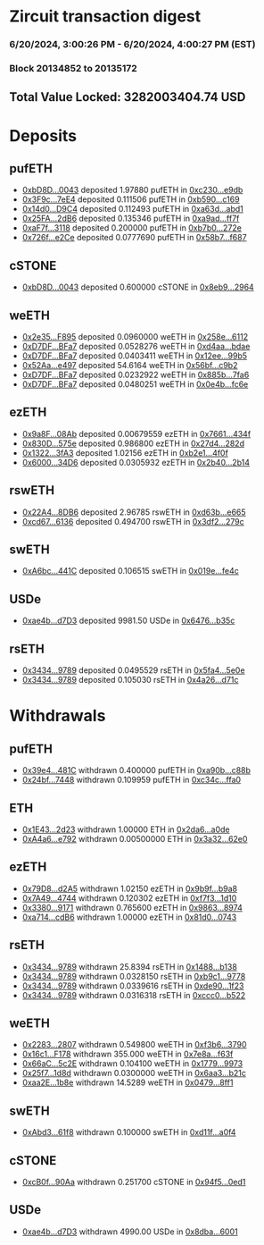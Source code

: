 # Zircuit transaction digest
### 6/20/2024, 3:00:26 PM - 6/20/2024, 4:00:27 PM (EST)
### Block 20134852 to 20135172

## Total Value Locked: 3282003404.74 USD

# Deposits
## pufETH
- [0xbD8D...0043](https://etherscan.io/address/0xbD8DfE5C2785322e6C793eF2AF70ca438DEC0043) deposited 1.97880 pufETH in [0xc230...e9db](https://etherscan.io/tx/0xbD8DfE5C2785322e6C793eF2AF70ca438DEC0043)
- [0x3F9c...7eE4](https://etherscan.io/address/0x3F9c379fc76cc172404511f84bF882Bb52007eE4) deposited 0.111506 pufETH in [0xb590...c169](https://etherscan.io/tx/0x3F9c379fc76cc172404511f84bF882Bb52007eE4)
- [0x14d0...D9C4](https://etherscan.io/address/0x14d0AF4AbFDc1df2Be4Bd63Fb07B4AC82b72D9C4) deposited 0.112493 pufETH in [0xa63d...abd1](https://etherscan.io/tx/0x14d0AF4AbFDc1df2Be4Bd63Fb07B4AC82b72D9C4)
- [0x25FA...2dB6](https://etherscan.io/address/0x25FA68A4c340202737EDBC67fD1a2Ec8DE872dB6) deposited 0.135346 pufETH in [0xa9ad...ff7f](https://etherscan.io/tx/0x25FA68A4c340202737EDBC67fD1a2Ec8DE872dB6)
- [0xaF7f...3118](https://etherscan.io/address/0xaF7fb440030304AAEC80aD9C7c24D0862A673118) deposited 0.200000 pufETH in [0xb7b0...272e](https://etherscan.io/tx/0xaF7fb440030304AAEC80aD9C7c24D0862A673118)
- [0x726f...e2Ce](https://etherscan.io/address/0x726f1b66584d8212CC65556aA3616058573ce2Ce) deposited 0.0777690 pufETH in [0x58b7...f687](https://etherscan.io/tx/0x726f1b66584d8212CC65556aA3616058573ce2Ce)
## cSTONE
- [0xbD8D...0043](https://etherscan.io/address/0xbD8DfE5C2785322e6C793eF2AF70ca438DEC0043) deposited 0.600000 cSTONE in [0x8eb9...2964](https://etherscan.io/tx/0xbD8DfE5C2785322e6C793eF2AF70ca438DEC0043)
## weETH
- [0x2e35...F895](https://etherscan.io/address/0x2e3520509F833db6F3ac761A2C5D8AF2Ec72F895) deposited 0.0960000 weETH in [0x258e...6112](https://etherscan.io/tx/0x2e3520509F833db6F3ac761A2C5D8AF2Ec72F895)
- [0xD7DF...BFa7](https://etherscan.io/address/0xD7DF7E085214743530afF339aFC420c7c720BFa7) deposited 0.0528276 weETH in [0xd4aa...bdae](https://etherscan.io/tx/0xD7DF7E085214743530afF339aFC420c7c720BFa7)
- [0xD7DF...BFa7](https://etherscan.io/address/0xD7DF7E085214743530afF339aFC420c7c720BFa7) deposited 0.0403411 weETH in [0x12ee...99b5](https://etherscan.io/tx/0xD7DF7E085214743530afF339aFC420c7c720BFa7)
- [0x52Aa...e497](https://etherscan.io/address/0x52Aa899454998Be5b000Ad077a46Bbe360F4e497) deposited 54.6164 weETH in [0x56bf...c9b2](https://etherscan.io/tx/0x52Aa899454998Be5b000Ad077a46Bbe360F4e497)
- [0xD7DF...BFa7](https://etherscan.io/address/0xD7DF7E085214743530afF339aFC420c7c720BFa7) deposited 0.0232922 weETH in [0x885b...7fa6](https://etherscan.io/tx/0xD7DF7E085214743530afF339aFC420c7c720BFa7)
- [0xD7DF...BFa7](https://etherscan.io/address/0xD7DF7E085214743530afF339aFC420c7c720BFa7) deposited 0.0480251 weETH in [0x0e4b...fc6e](https://etherscan.io/tx/0xD7DF7E085214743530afF339aFC420c7c720BFa7)
## ezETH
- [0x9a8F...08Ab](https://etherscan.io/address/0x9a8FBc28E7b4b971074582EAFDAa6f03dC3208Ab) deposited 0.00679559 ezETH in [0x7661...434f](https://etherscan.io/tx/0x9a8FBc28E7b4b971074582EAFDAa6f03dC3208Ab)
- [0x830D...575e](https://etherscan.io/address/0x830D8Ee4E23850C600DB1baE08DFF389f7e8575e) deposited 0.986800 ezETH in [0x27d4...282d](https://etherscan.io/tx/0x830D8Ee4E23850C600DB1baE08DFF389f7e8575e)
- [0x1322...3fA3](https://etherscan.io/address/0x132253D8f7e5104a95d260b1028A1866D41D3fA3) deposited 1.02156 ezETH in [0xb2e1...4f0f](https://etherscan.io/tx/0x132253D8f7e5104a95d260b1028A1866D41D3fA3)
- [0x6000...34D6](https://etherscan.io/address/0x6000F3c64A86E9FAAe67e3CA33e810Eb68d734D6) deposited 0.0305932 ezETH in [0x2b40...2b14](https://etherscan.io/tx/0x6000F3c64A86E9FAAe67e3CA33e810Eb68d734D6)
## rswETH
- [0x22A4...8DB6](https://etherscan.io/address/0x22A466f2b3408bBe116Cf207E322A6C4c2578DB6) deposited 2.96785 rswETH in [0xd63b...e665](https://etherscan.io/tx/0x22A466f2b3408bBe116Cf207E322A6C4c2578DB6)
- [0xcd67...6136](https://etherscan.io/address/0xcd6701225C827Bd5b29Fa724A4a2dbe38d606136) deposited 0.494700 rswETH in [0x3df2...279c](https://etherscan.io/tx/0xcd6701225C827Bd5b29Fa724A4a2dbe38d606136)
## swETH
- [0xA6bc...441C](https://etherscan.io/address/0xA6bc2df054867E18999C63d990b1181B688E441C) deposited 0.106515 swETH in [0x019e...fe4c](https://etherscan.io/tx/0xA6bc2df054867E18999C63d990b1181B688E441C)
## USDe
- [0xae4b...d7D3](https://etherscan.io/address/0xae4b968adc1f124ECE6Fd6fdFE3B4C73d66Fd7D3) deposited 9981.50 USDe in [0x6476...b35c](https://etherscan.io/tx/0xae4b968adc1f124ECE6Fd6fdFE3B4C73d66Fd7D3)
## rsETH
- [0x3434...9789](https://etherscan.io/address/0x34349c5569e7B846c3558961552D2202760A9789) deposited 0.0495529 rsETH in [0x5fa4...5e0e](https://etherscan.io/tx/0x34349c5569e7B846c3558961552D2202760A9789)
- [0x3434...9789](https://etherscan.io/address/0x34349c5569e7B846c3558961552D2202760A9789) deposited 0.105030 rsETH in [0x4a26...d71c](https://etherscan.io/tx/0x34349c5569e7B846c3558961552D2202760A9789)
# Withdrawals
## pufETH
- [0x39e4...481C](https://etherscan.io/address/0x39e4c4eeD8C86d509EFF65DB036Ad15CA590481C) withdrawn 0.400000 pufETH in [0xa90b...c88b](https://etherscan.io/tx/0x39e4c4eeD8C86d509EFF65DB036Ad15CA590481C)
- [0x24bf...7448](https://etherscan.io/address/0x24bfD470f6cBB1794d222A765a2f5e3389C77448) withdrawn 0.109959 pufETH in [0xc34c...ffa0](https://etherscan.io/tx/0x24bfD470f6cBB1794d222A765a2f5e3389C77448)
## ETH
- [0x1E43...2d23](https://etherscan.io/address/0x1E43664587bb24Bc03dE841E33E7786E5ac22d23) withdrawn 1.00000 ETH in [0x2da6...a0de](https://etherscan.io/tx/0x1E43664587bb24Bc03dE841E33E7786E5ac22d23)
- [0xA4a6...e792](https://etherscan.io/address/0xA4a6f061DD72ffd5132A7d5765845A1fBCf6e792) withdrawn 0.00500000 ETH in [0x3a32...62e0](https://etherscan.io/tx/0xA4a6f061DD72ffd5132A7d5765845A1fBCf6e792)
## ezETH
- [0x79D8...d2A5](https://etherscan.io/address/0x79D80b55b84c2017DE25F8983aF7b3c73a8Bd2A5) withdrawn 1.02150 ezETH in [0x9b9f...b9a8](https://etherscan.io/tx/0x79D80b55b84c2017DE25F8983aF7b3c73a8Bd2A5)
- [0x7A49...4744](https://etherscan.io/address/0x7A493Be5c2ce014cD049Bf178a1ac0Db1B434744) withdrawn 0.120302 ezETH in [0xf7f3...1d10](https://etherscan.io/tx/0x7A493Be5c2ce014cD049Bf178a1ac0Db1B434744)
- [0x3380...9171](https://etherscan.io/address/0x3380f8494B3B2907fe6553ccA27F7178005F9171) withdrawn 0.765600 ezETH in [0x9863...8974](https://etherscan.io/tx/0x3380f8494B3B2907fe6553ccA27F7178005F9171)
- [0xa714...cdB6](https://etherscan.io/address/0xa71439CDe6fDeB3b42D36036F33615CB6a33cdB6) withdrawn 1.00000 ezETH in [0x81d0...0743](https://etherscan.io/tx/0xa71439CDe6fDeB3b42D36036F33615CB6a33cdB6)
## rsETH
- [0x3434...9789](https://etherscan.io/address/0x34349c5569e7B846c3558961552D2202760A9789) withdrawn 25.8394 rsETH in [0x1488...b138](https://etherscan.io/tx/0x34349c5569e7B846c3558961552D2202760A9789)
- [0x3434...9789](https://etherscan.io/address/0x34349c5569e7B846c3558961552D2202760A9789) withdrawn 0.0328150 rsETH in [0xb9c1...9778](https://etherscan.io/tx/0x34349c5569e7B846c3558961552D2202760A9789)
- [0x3434...9789](https://etherscan.io/address/0x34349c5569e7B846c3558961552D2202760A9789) withdrawn 0.0339616 rsETH in [0xde90...1f23](https://etherscan.io/tx/0x34349c5569e7B846c3558961552D2202760A9789)
- [0x3434...9789](https://etherscan.io/address/0x34349c5569e7B846c3558961552D2202760A9789) withdrawn 0.0316318 rsETH in [0xccc0...b522](https://etherscan.io/tx/0x34349c5569e7B846c3558961552D2202760A9789)
## weETH
- [0x2283...2807](https://etherscan.io/address/0x2283e40A543c452752b1738F315EDe03531E2807) withdrawn 0.549800 weETH in [0xf3b6...3790](https://etherscan.io/tx/0x2283e40A543c452752b1738F315EDe03531E2807)
- [0x16c1...F178](https://etherscan.io/address/0x16c13e2Ce345B46C2F3d0317441cb17d0c3BF178) withdrawn 355.000 weETH in [0x7e8a...f63f](https://etherscan.io/tx/0x16c13e2Ce345B46C2F3d0317441cb17d0c3BF178)
- [0x66aC...5c2E](https://etherscan.io/address/0x66aC38d6115a0FB8d29CCC42081cC1216bf15c2E) withdrawn 0.104100 weETH in [0x1779...9973](https://etherscan.io/tx/0x66aC38d6115a0FB8d29CCC42081cC1216bf15c2E)
- [0x25f7...1d8d](https://etherscan.io/address/0x25f7D01A69c3F50B6b0B24Cb8aa7E967Ea531d8d) withdrawn 0.0300000 weETH in [0x6aa3...b21c](https://etherscan.io/tx/0x25f7D01A69c3F50B6b0B24Cb8aa7E967Ea531d8d)
- [0xaa2E...1b8e](https://etherscan.io/address/0xaa2E21999b41186E2Cf09F552B8E643779A61b8e) withdrawn 14.5289 weETH in [0x0479...8ff1](https://etherscan.io/tx/0xaa2E21999b41186E2Cf09F552B8E643779A61b8e)
## swETH
- [0xAbd3...61f8](https://etherscan.io/address/0xAbd3C7408d5A30C2d04f51C564b0879f09E561f8) withdrawn 0.100000 swETH in [0xd11f...a0f4](https://etherscan.io/tx/0xAbd3C7408d5A30C2d04f51C564b0879f09E561f8)
## cSTONE
- [0xcB0f...90Aa](https://etherscan.io/address/0xcB0f56a74d3B0E4010a994f5B1a651de03C490Aa) withdrawn 0.251700 cSTONE in [0x94f5...0ed1](https://etherscan.io/tx/0xcB0f56a74d3B0E4010a994f5B1a651de03C490Aa)
## USDe
- [0xae4b...d7D3](https://etherscan.io/address/0xae4b968adc1f124ECE6Fd6fdFE3B4C73d66Fd7D3) withdrawn 4990.00 USDe in [0x8dba...6001](https://etherscan.io/tx/0xae4b968adc1f124ECE6Fd6fdFE3B4C73d66Fd7D3)
